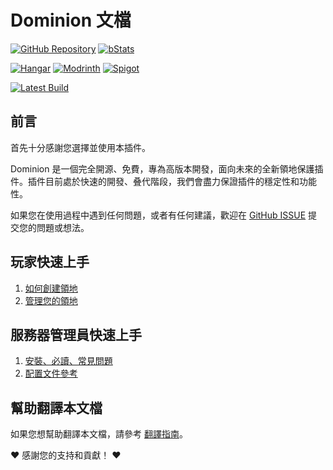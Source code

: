 # Dominion 文檔

[![GitHub Repository](https://img.shields.io/badge/SourceCode-GitHub-blue?logo=github)](https://github.com/ColdeZhang/Dominion)
[![bStats](https://img.shields.io/badge/bStats-Statistics-eacd76?logo=google-analytics)](https://bstats.org/plugin/bukkit/Dominion/21445)

[![Hangar](https://img.shields.io/badge/To-Hangar-004ee9)](https://hangar.papermc.io/zhangyuheng/Dominion)
[![Modrinth](https://img.shields.io/badge/To-Modrinth-1bd96a)](https://modrinth.com/plugin/zhangyuheng-dominion)
[![Spigot](https://img.shields.io/badge/To-Spigot-ed8106)](https://www.spigotmc.org/resources/dominion.119514/)

[![Latest Build](https://img.shields.io/github/v/release/ColdeZhang/Dominion?label=LatestBuild&logo=github&color=0aa344)](https://github.com/ColdeZhang/Dominion/releases/latest)

## 前言

首先十分感謝您選擇並使用本插件。

Dominion 是一個完全開源、免費，專為高版本開發，面向未來的全新領地保護插件。插件目前處於快速的開發、叠代階段，我們會盡力保證插件的穩定性和功能性。

如果您在使用過程中遇到任何問題，或者有任何建議，歡迎在 [GitHub ISSUE](https://github.com/ColdeZhang/Dominion/issues)
提交您的問題或想法。

## 玩家快速上手

1. [如何創建領地](create-dominion.md)
2. [管理您的領地](manage-dominion/README.md)

## 服務器管理員快速上手

1. [安裝、必讀、常見問題](operator/README.md)
2. [配置文件參考](operator/config.md)

## 幫助翻譯本文檔

如果您想幫助翻譯本文檔，請參考 [翻譯指南](https://github.com/ColdeZhang/Dominion/blob/master/CONTRIBUTING.md#translate-documentation)。

❤ 感謝您的支持和貢獻！ ❤
